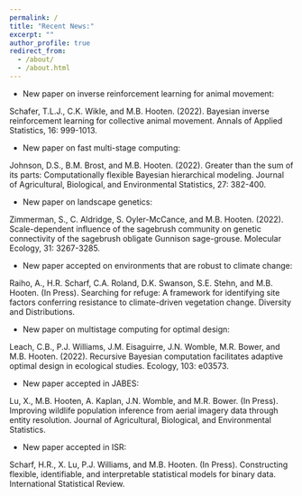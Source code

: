 ```yaml
---
permalink: /
title: "Recent News:"
excerpt: ""
author_profile: true
redirect_from: 
  - /about/
  - /about.html
---
```


* New paper on inverse reinforcement learning for animal movement:  

Schafer, T.L.J., C.K. Wikle, and M.B. Hooten. (2022). Bayesian inverse reinforcement learning for collective animal movement. Annals of Applied Statistics, 16: 999-1013. 

* New paper on fast multi-stage computing:

Johnson, D.S., B.M. Brost, and M.B. Hooten. (2022). Greater than the sum of its parts: Computationally flexible Bayesian hierarchical modeling. Journal of Agricultural, Biological, and Environmental Statistics, 27: 382-400.

* New paper on landscape genetics:  

Zimmerman, S., C. Aldridge, S. Oyler-McCance, and M.B. Hooten.  (2022).  Scale-dependent influence of the sagebrush community on genetic connectivity of the sagebrush obligate Gunnison sage-grouse.  Molecular Ecology, 31: 3267-3285.

* New paper accepted on environments that are robust to climate change:  

Raiho, A., H.R. Scharf, C.A. Roland, D.K. Swanson, S.E. Stehn, and M.B. Hooten. (In Press). Searching for refuge: A framework for identifying site factors conferring resistance to climate-driven vegetation change. Diversity and Distributions.

* New paper on multistage computing for optimal design: 

Leach, C.B., P.J. Williams, J.M. Eisaguirre, J.N. Womble, M.R. Bower, and M.B. Hooten. (2022). Recursive Bayesian computation facilitates adaptive optimal design in ecological studies. Ecology, 103: e03573.

* New paper accepted in JABES:  

Lu, X., M.B. Hooten, A. Kaplan, J.N. Womble, and M.R. Bower. (In Press). Improving wildlife population inference from aerial imagery data through entity resolution. Journal of Agricultural, Biological, and Environmental Statistics.

* New paper accepted in ISR:  

Scharf, H.R., X. Lu, P.J. Williams, and M.B. Hooten. (In Press). Constructing flexible, identifiable, and interpretable statistical models for binary data. International Statistical Review. 

